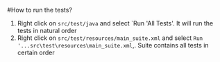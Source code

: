 #How to run the tests?

1. Right click on `src/test/java` and select `Run 'All Tests'. It will run the tests in natural order
2. Right click on `src/test/resources/main_suite.xml` and select `Run '...src\test\resources\main_suite.xml`,. Suite contains all tests in certain order
